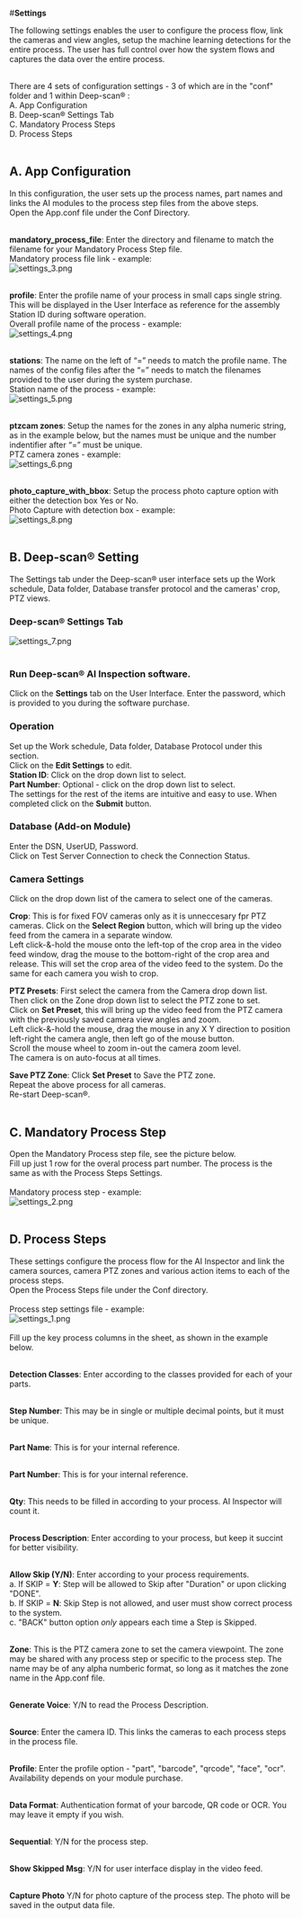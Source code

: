 #**Settings**

The following settings enables the user to configure the process flow, link the cameras and view angles, setup the machine learning detections for the entire process.
The user has full control over how the system flows and captures the data over the entire process.
<br/> 
<br/>

There are 4 sets of configuration settings - 3 of which are in the "conf" folder and 1 within Deep-scan&reg; :
<br/>
A. App Configuration
<br/>
B. Deep-scan&reg; Settings Tab
<br/>
C. Mandatory Process Steps
<br/>
D. Process Steps
<br/>
<br/>

## **A. App Configuration**
In this configuration, the user sets up the process names, part names and links the AI modules to the process step files from the above steps.
<br/>
Open the App.conf file under the Conf Directory.
<br/>
<br/>

**mandatory_process_file**: Enter the directory and filename to match the filename for your Mandatory Process Step file.
<br/>
Mandatory process file link - example:
<br/>
![settings_3.png](settings_3.png)
<br/>
<br/>

**profile**: Enter the profile name of your process in small caps single string. This will be displayed in the User Interface as reference for the assembly Station ID during software operation.
<br/>
Overall profile name of the process - example:
<br/>
![settings_4.png](settings_4.png)
<br/>
<br/>

**stations**: The name on the left of “=” needs to match the profile name. The names of the config files after the “=” needs to match the filenames provided to the user during the system purchase.
<br/>
Station name of the process - example:
<br/>
![settings_5.png](settings_5.png)
<br/>
<br/>

**ptzcam zones**: Setup the names for the zones in any alpha numeric string, as in the example below, but the names must be unique and the number indentifier after “=” must be unique.
<br/>
PTZ camera zones - example:
<br/>
![settings_6.png](settings_6.png)
<br/>
<br/>

**photo_capture_with_bbox**: Setup the process photo capture option with either the detection box Yes or No.
<br/>
Photo Capture with detection box - example:
<br/>
![settings_8.png](settings_8.png)
<br/>
<br/>


## **B. Deep-scan&reg; Setting**
The Settings tab under the Deep-scan&reg; user interface sets up the Work schedule, Data folder, Database transfer protocol and the cameras' crop, PTZ views. 
<br/>

### Deep-scan&reg; Settings Tab
![settings_7.png](settings_7.png)
<br/>
<br/>

### Run Deep-scan&reg; AI Inspection software.
Click on the **Settings** tab on the User Interface. 
Enter the password, which is provided to you during the software purchase.

### Operation
Set up the Work schedule, Data folder, Database Protocol under this section.
<br/>
Click on the **Edit Settings** to edit. 
<br/>
**Station ID**: Click on the drop down list to select.
<br/>
**Part Number**: Optional - click on the drop down list to select.
<br/>
The settings for the rest of the items are intuitive and easy to use.
When completed click on the **Submit** button.
<br/>

### Database (Add-on Module)
Enter the DSN, UserUD, Password.
<br/>
Click on Test Server Connection to check the Connection Status.
<br/>

### Camera Settings
Click on the drop down list of the camera to select one of the cameras.
<br/>

**Crop**:
This is for fixed FOV cameras only as it is unneccesary fpr PTZ cameras. Click on the **Select Region** button, which will bring up the video feed from the camera in a separate window.
<br/>
Left click-&-hold the mouse onto the left-top of the crop area in the video feed window, drag the mouse to the bottom-right of the crop area and release. This will set the crop area of the video feed to the system. Do the same for each camera you wish to crop. 
<br/>

**PTZ Presets**:
First select the camera from the Camera drop down list.
<br/>
Then click on the Zone drop down list to select the PTZ zone to set.
<br/>
Click on **Set Preset**, this will bring up the video feed from the PTZ camera with the previously saved camera view angles and zoom.
<br/>
Left click-&-hold the mouse, drag the mouse in any X Y direction to position left-right the camera angle, then left go of the mouse button.
<br/>
Scroll the mouse wheel to zoom in-out the camera zoom level.
<br/>
The camera is on auto-focus at all times.
<br/>

**Save PTZ Zone**: Click **Set Preset** to Save the PTZ zone.
<br/>
Repeat the above process for all cameras.
<br/>
Re-start Deep-scan&reg;.
<br/>
<br/>


## **C. Mandatory Process Step**
Open the Mandatory Process step file, see the picture below.<br/>
Fill up just 1 row for the overal process part number. The process is the same as with the Process Steps Settings.<br/>
<br/>
Mandatory process step - example:
<br/>
![settings_2.png](settings_2.png)
<br/>
<br/>

## **D. Process Steps**
These settings configure the process flow for the AI Inspector and link the camera sources, camera PTZ zones and various action items to each of the process steps.
<br/>
Open the Process Steps file under the Conf directory.
<br/>
<br/>
Process step settings file - example:
<br/>
![settings_1.png](settings_1.png)
<br/>
<br/>
Fill up the key process columns in the sheet, as shown in the example below.
<br/>
<br/>

**Detection Classes**: Enter according to the classes provided for each of your parts.<br/>
<br/>

**Step Number**: This may be in single or multiple decimal points, but it must be unique.<br/>
<br/>

**Part Name**: This is for your internal reference.<br/>
<br/>

**Part Number**: This is for your internal reference.<br/>
<br/>

**Qty**: This needs to be filled in according to your process. AI Inspector will count it.<br/>
<br/>

**Process Description**: Enter according to your process, but keep it succint for better visibility.<br/>
<br/>

**Allow Skip (Y/N)**: Enter according to your process requirements.<br/>
a. If SKIP = **Y**: Step will be allowed to Skip after "Duration" or upon clicking "DONE".<br/>
b. If SKIP = **N**: Skip Step is not allowed, and user must show correct process to the system.<br/>
c. "BACK" button option *only* appears each time a Step is Skipped.<br/>
<br/>

**Zone**: This is the PTZ camera zone to set the camera viewpoint. The zone may be shared with any process step or specific to the process step. The name may be of any alpha numberic format, so long as it matches the zone name in the App.conf file.<br/>
<br/>

**Generate Voice**: Y/N to read the Process Description.<br/>
<br/>

**Source**: Enter the camera ID. This links the cameras to each process steps in the process file.<br/>
<br/>

**Profile**: Enter the profile option - "part", "barcode", "qrcode", "face", "ocr". Availability depends on your module purchase.<br/>
<br/>

**Data Format**: Authentication format of your barcode, QR code or OCR. You may leave it empty if you wish.<br/>
<br/>

**Sequential**: Y/N for the process step.<br/>
<br/>

**Show Skipped Msg**: Y/N for user interface display in the video feed. <br/>
<br/>

**Capture Photo** Y/N for photo capture of the process step. The photo will be saved in the output data file.<br/>
<br/>
<br/>
<br/>
